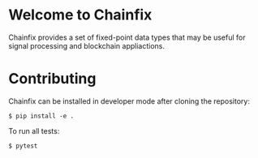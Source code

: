 # Welcome to Chainfix

Chainfix provides a set of fixed-point data types that may be useful for signal processing and blockchain appliactions.


# Contributing

Chainfix can be installed in developer mode after cloning the repository:

```shell
$ pip install -e .
```

To run all tests:

```shell
$ pytest
```






